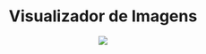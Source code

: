 <div align="center">
    <h1>Visualizador de Imagens</h1>
    <img src="![VisualzadoorDeImangfes](https://github.com/DevLabatut/Visualizador_de_Imagens/assets/134607946/49353c6d-f2ed-4ae2-9075-fa6aaf9d1b9e)">
